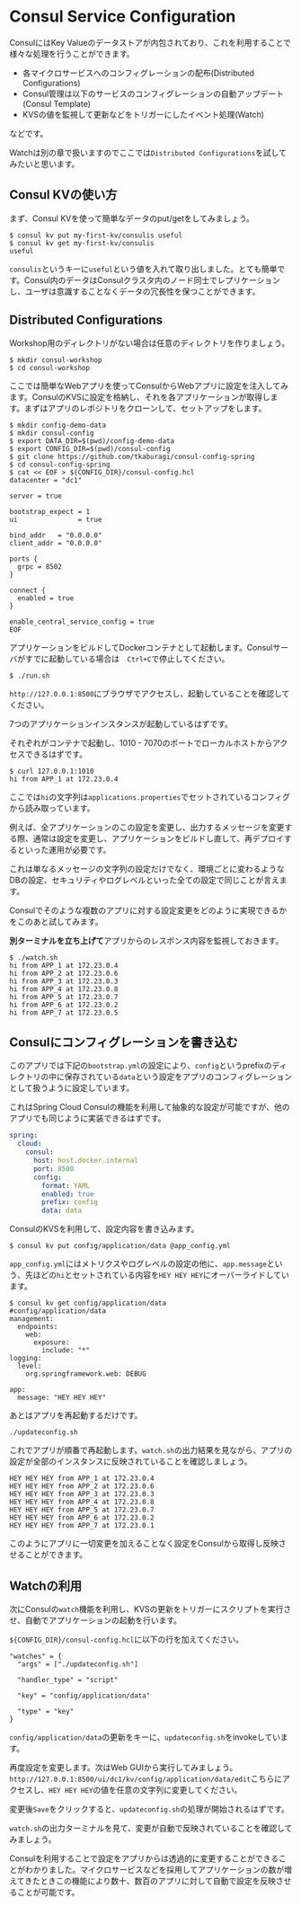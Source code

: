 # Consul Service Configuration

ConsulにはKey Valueのデータストアが内包されており、これを利用することで様々な処理を行うことができます。

* 各マイクロサービスへのコンフィグレーションの配布(Distributed Configurations)
* Consul管理は以下のサービスのコンフィグレーションの自動アップデート(Consul Template)
* KVSの値を監視して更新などをトリガーにしたイベント処理(Watch)

などです。

Watchは別の章で扱いますのでここでは`Distributed Configurations`を試してみたいと思います。


## Consul KVの使い方

まず、Consul KVを使って簡単なデータのput/getをしてみましょう。

```console 
$ consul kv put my-first-kv/consulis useful
$ consul kv get my-first-kv/consulis
useful
```

`consulis`というキーに`useful`という値を入れて取り出しました。とても簡単です。Consul内のデータはConsulクラスタ内のノード同士でレプリケーションし、ユーザは意識することなくデータの冗長性を保つことができます。

## Distributed Configurations

Workshop用のディレクトリがない場合は任意のディレクトリを作りましょう。

```shell
$ mkdir consul-workshop
$ cd consul-workshop
```

ここでは簡単なWebアプリを使ってConsulからWebアプリに設定を注入してみます。ConsulのKVSに設定を格納し、それを各アプリケーションが取得します。まずはアプリのレポジトリをクローンして、セットアップをします。

```shell
$ mkdir config-demo-data
$ mkdir consul-config
$ export DATA_DIR=$(pwd)/config-demo-data
$ export CONFIG_DIR=$(pwd)/consul-config
$ git clone https://github.com/tkaburagi/consul-config-spring
$ cd consul-config-spring
$ cat << EOF > ${CONFIG_DIR}/consul-config.hcl
datacenter = "dc1"

server = true

bootstrap_expect = 1
ui               = true

bind_addr   = "0.0.0.0"
client_addr = "0.0.0.0"

ports {
  grpc = 8502
}

connect {
  enabled = true
}

enable_central_service_config = true
EOF
```

アプリケーションをビルドしてDockerコンテナとして起動します。Consulサーバがすでに起動している場合は　`Ctrl+C`で停止してください。

```shell
$ ./run.sh
```

`http://127.0.0.1:8500`にブラウザでアクセスし、起動していることを確認してください。

7つのアプリケーションインスタンスが起動しているはずです。

それぞれがコンテナで起動し、1010 - 7070のポートでローカルホストからアクセスできるはずです。

```console
$ curl 127.0.0.1:1010
hi from APP_1 at 172.23.0.4
```

ここでは`hi`の文字列は`applications.properties`でセットされているコンフィグから読み取っています。

例えば、全アプリケーションのこの設定を変更し、出力するメッセージを変更する際、通常は設定を変更し、アプリケーションをビルドし直して、再デプロイするといった運用が必要です。

これは単なるメッセージの文字列の設定だけでなく、環境ごとに変わるようなDBの設定、セキュリティやログレベルといった全ての設定で同じことが言えます。

Consulでそのような複数のアプリに対する設定変更をどのように実現できるかをこのあと試してみます。

**別ターミナルを立ち上げて**アプリからのレスポンス内容を監視しておきます。

```console
$ ./watch.sh
hi from APP_1 at 172.23.0.4
hi from APP_2 at 172.23.0.6
hi from APP_3 at 172.23.0.3
hi from APP_4 at 172.23.0.8
hi from APP_5 at 172.23.0.7
hi from APP_6 at 172.23.0.2
hi from APP_7 at 172.23.0.5
```

## Consulにコンフィグレーションを書き込む

このアプリでは下記の`bootstrap.yml`の設定により、`config`というprefixのディレクトリの中に保存されている`data`という設定をアプリのコンフィグレーションとして扱うように設定しています。

これはSpring Cloud Consulの機能を利用して抽象的な設定が可能ですが、他のアプリでも同じように実装できるはずです。

```yaml
spring:
  cloud:
    consul:
      host: host.docker.internal
      port: 8500
      config:
        format: YAML
        enabled: true
        prefix: config
        data: data
```

ConsulのKVSを利用して、設定内容を書き込みます。

```shell
$ consul kv put config/application/data @app_config.yml
```

`app_config.yml`にはメトリクスやログレベルの設定の他に、`app.message`という、先ほどの`hi`とセットされている内容を`HEY HEY HEY`にオーバーライドしています。

```console
$ consul kv get config/application/data
#config/application/data
management:
  endpoints:
    web:
      exposure:
        include: "*"
logging:
  level:
    org.springframework.web: DEBUG

app:
  message: "HEY HEY HEY"
```

あとはアプリを再起動するだけです。

```shell
./updateconfig.sh
```

これでアプリが順番で再起動します。`watch.sh`の出力結果を見ながら、アプリの設定が全部のインスタンスに反映されていることを確認しましょう。

```
HEY HEY HEY from APP_1 at 172.23.0.4
HEY HEY HEY from APP_2 at 172.23.0.6
HEY HEY HEY from APP_3 at 172.23.0.3
HEY HEY HEY from APP_4 at 172.23.0.8
HEY HEY HEY from APP_5 at 172.23.0.7
HEY HEY HEY from APP_6 at 172.23.0.2
HEY HEY HEY from APP_7 at 172.23.0.1
```

このようにアプリに一切変更を加えることなく設定をConsulから取得し反映させることができます。

## Watchの利用

次にConsulの`watch`機能を利用し、KVSの更新をトリガーにスクリプトを実行させ、自動でアプリケーションの起動を行います。

`${CONFIG_DIR}/consul-config.hcl`に以下の行を加えてください。

```
"watches" = {
  "args" = ["./updateconfig.sh"]

  "handler_type" = "script"

  "key" = "config/application/data"

  "type" = "key"
}
```

`config/application/data`の更新をキーに、`updateconfig.sh`をinvokeしています。

再度設定を変更します。次はWeb GUIから実行してみましょう。`http://127.0.0.1:8500/ui/dc1/kv/config/application/data/edit`こちらにアクセスし、`HEY HEY HEY`の値を任意の文字列に変更してください。

変更後`Save`をクリックすると、`updateconfig.sh`の処理が開始されるはずです。

`watch.sh`の出力ターミナルを見て、変更が自動で反映されていることを確認してみましょう。

Consulを利用することで設定をアプリからは透過的に変更することができることがわかりました。マイクロサービスなどを採用してアプリケーションの数が増えてきたときこの機能により数十、数百のアプリに対して自動で設定を反映させることが可能です。
